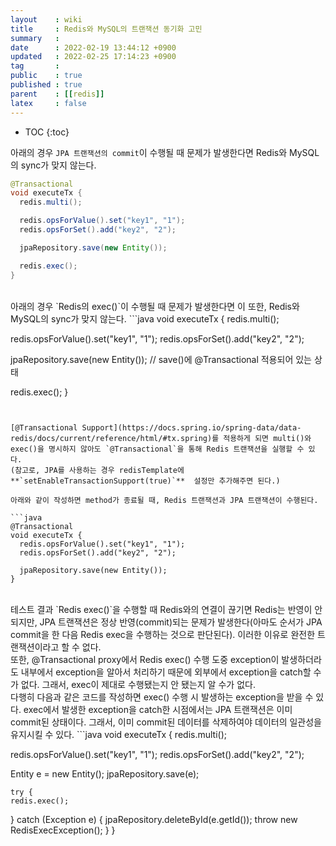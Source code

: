 ```yaml
---
layout    : wiki
title     : Redis와 MySQL의 트랜잭션 동기화 고민
summary   : 
date      : 2022-02-19 13:44:12 +0900
updated   : 2022-02-25 17:14:23 +0900
tag       : 
public    : true
published : true
parent    : [[redis]]
latex     : false
---
```

* TOC
{:toc}

아래의 경우 `JPA 트랜잭션의 commit`이 수행될 때 문제가 발생한다면 Redis와 MySQL의 sync가 맞지 않는다.
```java
@Transactional
void executeTx {
  redis.multi();

  redis.opsForValue().set("key1", "1");
  redis.opsForSet().add("key2", "2");

  jpaRepository.save(new Entity());

  redis.exec();
}
```

<br>
아래의 경우 `Redis의 exec()`이 수행될 때 문제가 발생한다면 이 또한, Redis와 MySQL의 sync가 맞지 않는다.
```java
void executeTx {
  redis.multi();

  redis.opsForValue().set("key1", "1");
  redis.opsForSet().add("key2", "2");

  jpaRepository.save(new Entity()); // save()에 @Transactional 적용되어 있는 상태

  redis.exec();
}
```


[@Transactional Support](https://docs.spring.io/spring-data/data-redis/docs/current/reference/html/#tx.spring)를 적용하게 되면 multi()와 exec()을 명시하지 않아도 `@Transactional`을 통해 Redis 트랜잭션을 실행할 수 있다.  
(참고로, JPA를 사용하는 경우 redisTemplate에 **`setEnableTransactionSupport(true)`**  설정만 추가해주면 된다.)

아래와 같이 작성하면 method가 종료될 때, Redis 트랜잭션과 JPA 트랜잭션이 수행된다.

```java
@Transactional
void executeTx {
  redis.opsForValue().set("key1", "1");
  redis.opsForSet().add("key2", "2");

  jpaRepository.save(new Entity());
}
```

<br>
테스트 결과 `Redis exec()`을 수행할 때 Redis와의 연결이 끊기면 Redis는 반영이 안 되지만, JPA 트랜잭션은 정상 반영(commit)되는 문제가 발생한다(아마도 순서가 JPA commit을 한 다음 Redis exec을 수행하는 것으로 판단된다). 이러한 이유로 완전한 트랜잭션이라고 할 수 없다.

<br>
또한, @Transactional proxy에서 Redis exec() 수행 도중 exception이 발생하더라도 내부에서 exception을 알아서 처리하기 때문에 외부에서 exception을 catch할 수가 없다. 그래서, exec이 제대로 수행됐는지 안 됐는지 알 수가 없다.

<br>
다행히 다음과 같은 코드를 작성하면 exec() 수행 시 발생하는 exception을 받을 수 있다. exec에서 발생한 exception을 catch한 시점에서는 JPA 트랜잭션은 이미 commit된 상태이다. 그래서, 이미 commit된 데이터를 삭제하여야 데이터의 일관성을 유지시킬 수 있다.
```java
void executeTx {
  redis.multi();

  redis.opsForValue().set("key1", "1");
  redis.opsForSet().add("key2", "2");

  Entity e = new Entity();
  jpaRepository.save(e);

	try {
    redis.exec();
  } catch (Exception e) {
    jpaRepository.deleteById(e.getId());
    throw new RedisExecException();
  }
}
```
